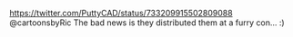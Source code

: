 https://twitter.com/PuttyCAD/status/733209915502809088 @cartoonsbyRic The bad news is they distributed them at a furry con... :)